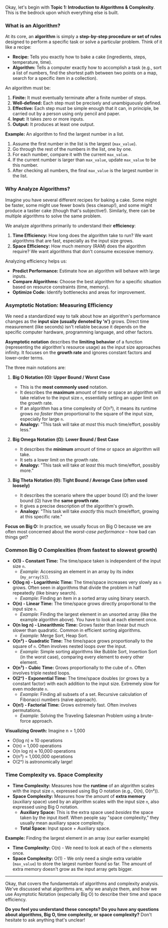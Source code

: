 Okay, let's begin with **Topic 1: Introduction to Algorithms & Complexity**. This is the bedrock upon which everything else is built.

### What is an Algorithm?

At its core, an **algorithm** is simply a **step-by-step procedure or set of rules** designed to perform a specific task or solve a particular problem. Think of it like a recipe:

- **Recipe:** Tells you exactly how to bake a cake (ingredients, steps, temperature, time).
- **Algorithm:** Tells a computer exactly how to accomplish a task (e.g., sort a list of numbers, find the shortest path between two points on a map, search for a specific item in a collection).

An algorithm must be:

1. **Finite:** It must eventually terminate after a finite number of steps.
2. **Well-defined:** Each step must be precisely and unambiguously defined.
3. **Effective:** Each step must be simple enough that it can, in principle, be carried out by a person using only pencil and paper.
4. **Input:** It takes zero or more inputs.
5. **Output:** It produces at least one output.

**Example:** An algorithm to find the largest number in a list.

1. Assume the first number in the list is the largest (`max_value`).
2. Go through the rest of the numbers in the list, one by one.
3. For each number, compare it with the current `max_value`.
4. If the current number is larger than `max_value`, update `max_value` to be this number.
5. After checking all numbers, the final `max_value` is the largest number in the list.

### Why Analyze Algorithms?

Imagine you have several different recipes for baking a cake. Some might be faster, some might use fewer bowls (less cleanup!), and some might produce a tastier cake (though that's subjective!). Similarly, there can be multiple algorithms to solve the same problem.

We analyze algorithms primarily to understand their **efficiency**:

1. **Time Efficiency:** How long does the algorithm take to run? We want algorithms that are fast, especially as the input size grows.
2. **Space Efficiency:** How much memory (RAM) does the algorithm require? We want algorithms that don't consume excessive memory.

Analyzing efficiency helps us:

- **Predict Performance:** Estimate how an algorithm will behave with large inputs.
- **Compare Algorithms:** Choose the best algorithm for a specific situation based on resource constraints (time, memory).
- **Optimize Code:** Identify bottlenecks and areas for improvement.

### Asymptotic Notation: Measuring Efficiency

We need a standardized way to talk about how an algorithm's performance changes as the **input size (usually denoted by 'n')** grows. Direct time measurement (like seconds) isn't reliable because it depends on the specific computer hardware, programming language, and other factors.

**Asymptotic notation** describes the **limiting behavior** of a function (representing the algorithm's resource usage) as the input size approaches infinity. It focuses on the **growth rate** and ignores constant factors and lower-order terms.

The three main notations are:

1. **Big O Notation (O): Upper Bound / Worst Case**

   - This is the **most commonly used** notation.
   - It describes the **maximum** amount of time or space an algorithm will take relative to the input size `n`, essentially setting an upper limit on the growth rate.
   - If an algorithm has a time complexity of O(n²), it means its runtime grows _no faster than_ proportional to the square of the input size, especially for large `n`.
   - **Analogy:** "This task will take _at most_ this much time/effort, possibly less."

2. **Big Omega Notation (Ω): Lower Bound / Best Case**

   - It describes the **minimum** amount of time or space an algorithm will take.
   - It sets a lower limit on the growth rate.
   - **Analogy:** "This task will take _at least_ this much time/effort, possibly more."

3. **Big Theta Notation (Θ): Tight Bound / Average Case (often used loosely)**
   - It describes the scenario where the upper bound (O) and the lower bound (Ω) have the **same growth rate**.
   - It gives a precise description of the algorithm's growth.
   - **Analogy:** "This task will take _exactly_ this much time/effort, growing at this specific rate."

**Focus on Big O:** In practice, we usually focus on Big O because we are often most concerned about the _worst-case performance_ – how bad can things get?

### Common Big O Complexities (from fastest to slowest growth)

- **O(1) - Constant Time:** The time/space taken is independent of the input size `n`.
  - _Example:_ Accessing an element in an array by its index (`my_array[5]`).
- **O(log n) - Logarithmic Time:** The time/space increases very slowly as `n` grows. Often seen in algorithms that divide the problem in half repeatedly (like binary search).
  - _Example:_ Finding an item in a sorted array using binary search.
- **O(n) - Linear Time:** The time/space grows directly proportional to the input size `n`.
  - _Example:_ Finding the largest element in an unsorted array (like the example algorithm above). You have to look at each element once.
- **O(n log n) - Linearithmic Time:** Grows faster than linear but much slower than quadratic. Common in efficient sorting algorithms.
  - _Example:_ Merge Sort, Heap Sort.
- **O(n²) - Quadratic Time:** The time/space grows proportionally to the square of `n`. Often involves nested loops over the input.
  - _Example:_ Simple sorting algorithms like Bubble Sort, Insertion Sort (in the worst case), comparing every element to every other element.
- **O(n³) - Cubic Time:** Grows proportionally to the cube of `n`. Often involves triple nested loops.
- **O(2ⁿ) - Exponential Time:** The time/space doubles (or grows by a constant factor) with each addition to the input size. Extremely slow for even moderate `n`.
  - _Example:_ Finding all subsets of a set. Recursive calculation of Fibonacci numbers (naive approach).
- **O(n!) - Factorial Time:** Grows extremely fast. Often involves permutations.
  - _Example:_ Solving the Traveling Salesman Problem using a brute-force approach.

**Visualizing Growth:** Imagine n = 1,000

- O(log n) ≈ 10 operations
- O(n) = 1,000 operations
- O(n log n) ≈ 10,000 operations
- O(n²) = 1,000,000 operations
- O(2ⁿ) is astronomically large!

### Time Complexity vs. Space Complexity

- **Time Complexity:** Measures how the **runtime** of an algorithm scales with the input size `n`, expressed using Big O notation (e.g., O(n), O(n²)).
- **Space Complexity:** Measures how the amount of **extra memory** (auxiliary space) used by an algorithm scales with the input size `n`, also expressed using Big O notation.
  - **Auxiliary Space:** This is the extra space used _besides_ the space taken by the input itself. When people say "space complexity," they usually mean auxiliary space complexity.
  - **Total Space:** Input space + Auxiliary space.

**Example:** Finding the largest element in an array (our earlier example)

- **Time Complexity:** O(n) - We need to look at each of the `n` elements once.
- **Space Complexity:** O(1) - We only need a single extra variable (`max_value`) to store the largest number found so far. The amount of extra memory doesn't grow as the input array gets bigger.

---

Okay, that covers the fundamentals of algorithms and complexity analysis. We've discussed what algorithms are, why we analyze them, and how we use Asymptotic Notation (especially Big O) to describe their time and space efficiency.

**Do you feel you understand these concepts? Do you have any questions about algorithms, Big O, time complexity, or space complexity?** Don't hesitate to ask anything that's unclear!
